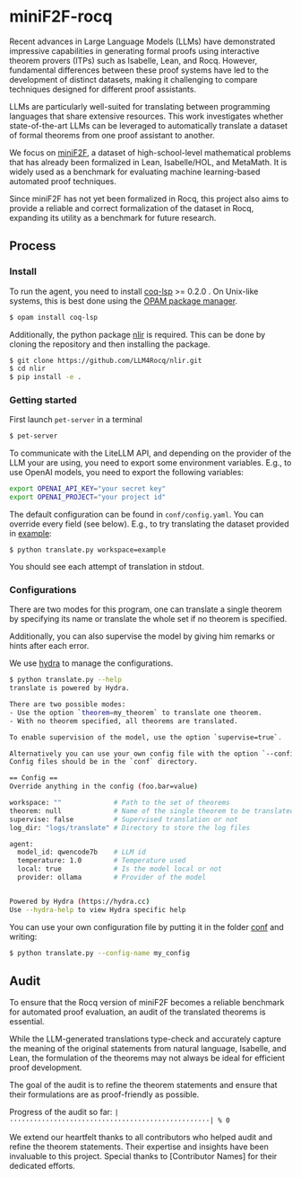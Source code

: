 # miniF2F-rocq

Recent advances in Large Language Models (LLMs) have demonstrated impressive capabilities in generating formal proofs
using interactive theorem provers (ITPs) such as Isabelle, Lean, and Rocq.
However, fundamental differences between these proof systems have led to the development of distinct datasets,
making it challenging to compare techniques designed for different proof assistants.

LLMs are particularly well-suited for translating between programming languages that share extensive resources.
This work investigates whether state-of-the-art LLMs can be leveraged to automatically translate a dataset of formal theorems from one proof assistant to another.

We focus on [miniF2F](https://github.com/facebookresearch/miniF2F),
a dataset of high-school-level mathematical problems that has already been formalized in Lean, Isabelle/HOL, and MetaMath.
It is widely used as a benchmark for evaluating machine learning-based automated proof techniques.

Since miniF2F has not yet been formalized in Rocq,
this project also aims to provide a reliable and correct formalization of the dataset in Rocq,
expanding its utility as a benchmark for future research.

## Process

### Install

To run the agent, you need to install [coq-lsp](https://github.com/ejgallego/coq-lsp) >= 0.2.0 . On Unix-like systems, this is best done using the [OPAM package manager](https://opam.ocaml.org/).

```bash
$ opam install coq-lsp
```

Additionally, the python package [nlir](https://github.com/LLM4Rocq/nlir) is required. This can be done by cloning the repository and then installing the package.

```bash
$ git clone https://github.com/LLM4Rocq/nlir.git
$ cd nlir
$ pip install -e .
```

### Getting started

First launch `pet-server` in a terminal

```bash
$ pet-server
```

To communicate with the LiteLLM API, and depending on the provider of the LLM your are using, you need to export some environment variables.
E.g., to use OpenAI models, you need to export the following variables:

```bash
export OPENAI_API_KEY="your secret key"
export OPENAI_PROJECT="your project id"
```

The default configuration can be found in `conf/config.yaml`.
You can override every field (see below).
E.g., to try translating the dataset provided in [example](./example/):

```
$ python translate.py workspace=example
```

You should see each attempt of translation in stdout.

### Configurations

There are two modes for this program, one can translate a single theorem by specifying its name or translate the whole set if no theorem is specified.

Additionally, you can also supervise the model by giving him remarks or hints after each error.

We use [hydra](https://hydra.cc/docs/intro/) to manage the configurations.


```bash
$ python translate.py --help
translate is powered by Hydra.

There are two possible modes:
- Use the option `theorem=my_theorem` to translate one theorem.
- With no theorem specified, all theorems are translated.

To enable supervision of the model, use the option `supervise=true`.

Alternatively you can use your own config file with the option `--config-name my_config.yaml`.
Config files should be in the `conf` directory.

== Config ==
Override anything in the config (foo.bar=value)

workspace: ""             # Path to the set of theorems
theorem: null             # Name of the single theorem to be translated
supervise: false          # Supervised translation or not
log_dir: "logs/translate" # Directory to store the log files

agent:
  model_id: qwencode7b    # LLM id
  temperature: 1.0        # Temperature used
  local: true             # Is the model local or not
  provider: ollama        # Provider of the model


Powered by Hydra (https://hydra.cc)
Use --hydra-help to view Hydra specific help
```

You can use your own configuration file by putting it in the folder [conf](./conf) and writing:

```bash
$ python translate.py --config-name my_config
```

## Audit

To ensure that the Rocq version of miniF2F becomes a reliable benchmark for automated proof evaluation,
an audit of the translated theorems is essential.

While the LLM-generated translations type-check and accurately capture the meaning of the original statements from natural language, Isabelle, and Lean,
the formulation of the theorems may not always be ideal for efficient proof development.

The goal of the audit is to refine the theorem statements and ensure that their formulations are as proof-friendly as possible.

Progress of the audit so far: `|··················································| % 0`

We extend our heartfelt thanks to all contributors who helped audit and refine the theorem statements.
Their expertise and insights have been invaluable to this project.
Special thanks to [Contributor Names] for their dedicated efforts.
